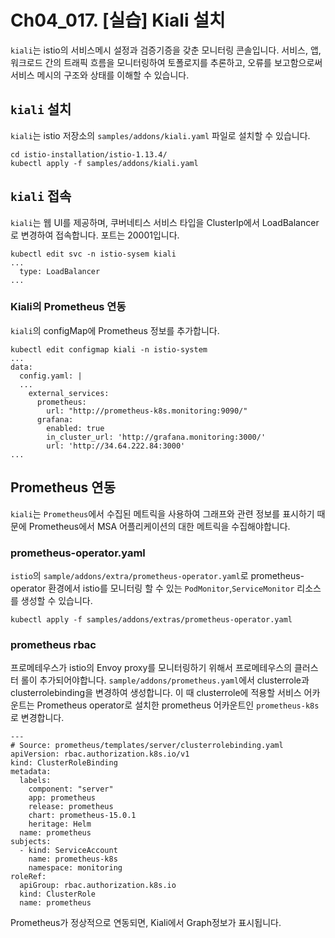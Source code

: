 # Ch04_017. [실습] Kiali 설치
`kiali`는 istio의 서비스메시 설정과 검증기증을 갖춘 모니터링 콘솔입니다. 서비스, 앱, 워크로드 간의 트래픽 흐름을 모니터링하여 토폴로지를 추론하고, 오류를 보고함으로써 서비스 메시의 구조와 상태를 이해할 수 있습니다. 

## `kiali` 설치
`kiali`는 istio 저장소의 `samples/addons/kiali.yaml` 파일로 설치할 수 있습니다.
```
cd istio-installation/istio-1.13.4/
kubectl apply -f samples/addons/kiali.yaml
```

## `kiali` 접속
`kiali`는 웹 UI를 제공하며, 쿠버네티스 서비스 타입을 ClusterIp에서 LoadBalancer로 변경하여 접속합니다. 포트는 20001입니다.
```
kubectl edit svc -n istio-sysem kiali
...
  type: LoadBalancer
...
```

### Kiali의 Prometheus 연동
`kiali`의 configMap에 Prometheus 정보를 추가합니다. 
```
kubectl edit configmap kiali -n istio-system
...
data:
  config.yaml: |
  ...
    external_services:
      prometheus:
        url: "http://prometheus-k8s.monitoring:9090/"
      grafana:
        enabled: true
        in_cluster_url: 'http://grafana.monitoring:3000/'
        url: 'http://34.64.222.84:3000'
...
```
## Prometheus 연동
`kiali`는 `Prometheus`에서 수집된 메트릭을 사용하여 그래프와 관련 정보를 표시하기 때문에 Prometheus에서 MSA 어플리케이션의 대한 메트릭을 수집해야합니다. 

### prometheus-operator.yaml
`istio`의 `sample/addons/extra/prometheus-operator.yaml`로 prometheus-operator 환경에서 istio를 모니터링 할 수 있는 `PodMonitor`,`ServiceMonitor` 리소스를 생성할 수 있습니다.
```
kubectl apply -f samples/addons/extras/prometheus-operator.yaml
```

### prometheus rbac
프로메테우스가 istio의 Envoy proxy를 모니터링하기 위해서 프로메테우스의 클러스터 롤이 추가되어야합니다. `sample/addons/prometheus.yaml`에서 clusterrole과 clusterrolebinding을 변경하여 생성합니다. 이 때 clusterrole에 적용할 서비스 어카운트는 Prometheus operator로 설치한 prometheus 어카운트인 `prometheus-k8s`로 변경합니다.
```
---
# Source: prometheus/templates/server/clusterrolebinding.yaml
apiVersion: rbac.authorization.k8s.io/v1
kind: ClusterRoleBinding
metadata:
  labels:
    component: "server"
    app: prometheus
    release: prometheus
    chart: prometheus-15.0.1
    heritage: Helm
  name: prometheus
subjects:
  - kind: ServiceAccount
    name: prometheus-k8s
    namespace: monitoring
roleRef:
  apiGroup: rbac.authorization.k8s.io
  kind: ClusterRole
  name: prometheus
```

Prometheus가 정상적으로 연동되면, Kiali에서 Graph정보가 표시됩니다.

